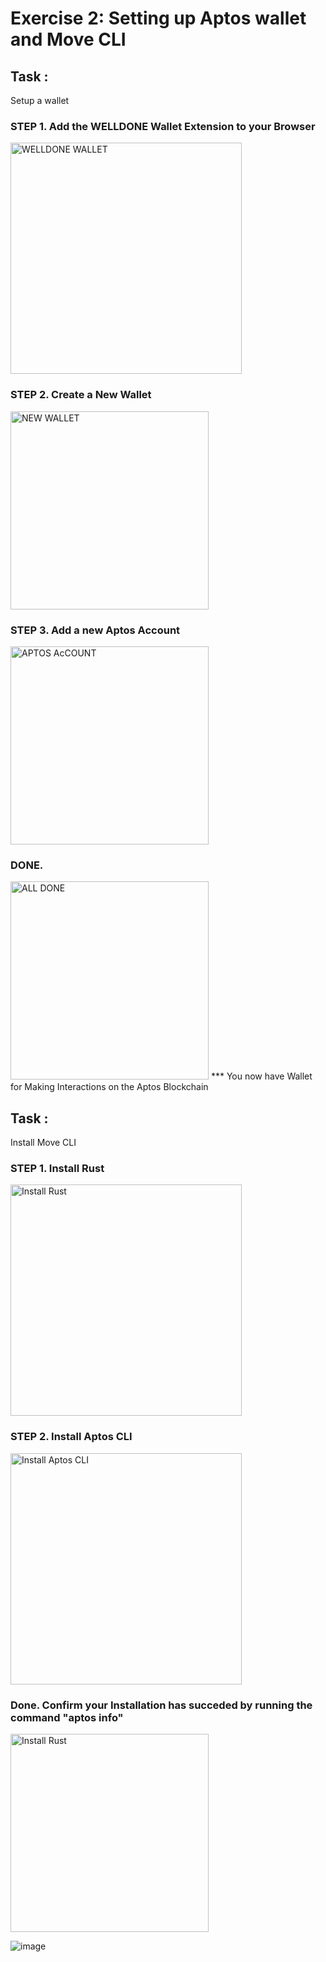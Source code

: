# Exercise 2: Setting up Aptos wallet and Move CLI

## Task : 
Setup a wallet

### STEP 1. Add the WELLDONE Wallet Extension to your Browser
<img width="370" alt="WELLDONE WALLET" src="https://github.com/user-attachments/assets/916b65ac-1d50-4891-a18c-d95060abf4da">

### STEP 2. Create a New Wallet
<img width="317" alt="NEW WALLET" src="https://github.com/user-attachments/assets/2fd27d34-5f5b-4607-ae59-f9d9f8613658">

### STEP 3. Add a new Aptos Account

<img width="317" alt="APTOS AcCOUNT" src="https://github.com/user-attachments/assets/47b22152-24cf-433d-8994-f24039d708fe">

### DONE.  
<img width="317" alt="ALL DONE" src="https://github.com/user-attachments/assets/b90693c1-2bdb-4d7c-a2ab-17a51b71d94b">
*** You now have Wallet for Making Interactions on the Aptos Blockchain

## Task : 
Install Move CLI

### STEP 1. Install Rust

<img width="370" alt="Install Rust" src="https://github.com/user-attachments/assets/bf3d7133-94dc-4246-bf9c-939ba4ceec76">

### STEP 2. Install Aptos CLI

<img width="370" alt="Install Aptos CLI" src="https://github.com/user-attachments/assets/3639bb6d-5395-4576-ace0-04da05107637">

### Done. Confirm your Installation has succeded by running the command "aptos info"

<img width="317" alt="Install Rust" src="https://github.com/user-attachments/assets/ed0bcf59-39d6-400f-b2ef-1476d909f910">



![image](https://github.com/user-attachments/assets/ed0bcf59-39d6-400f-b2ef-1476d909f910)









